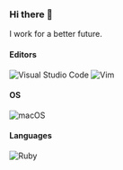 ### Hi there 👋
I work for a better future.

#### Editors
![Visual Studio Code](https://img.shields.io/badge/Visual_Studio_Code-007ACC?style=for-the-badge&logoColor=white)
![Vim](https://img.shields.io/badge/Vim-019733?style=for-the-badge&logoColor=white)

#### OS
![macOS](http://img.shields.io/badge/mac%20OS-000000?style=for-the-badge&logoColor=white)

#### Languages
![Ruby](http://img.shields.io/badge/Ruby-CC342D?style=for-the-badge&logo=ruby&logoColor=white)
